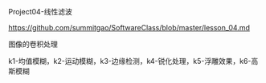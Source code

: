 Project04-线性滤波

https://github.com/summitgao/SoftwareClass/blob/master/lesson_04.md

图像的卷积处理

k1-均值模糊，k2-运动模糊，k3-边缘检测，k4-锐化处理，k5-浮雕效果，k6-高斯模糊
